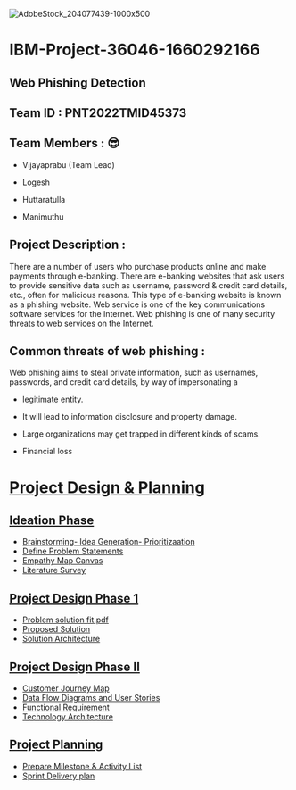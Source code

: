 ![AdobeStock_204077439-1000x500](https://user-images.githubusercontent.com/113415196/202528584-9fec8212-c4db-4ef4-a6b5-5ba98aecb799.jpg)


# IBM-Project-36046-1660292166

## ****Web Phishing Detection****

## Team ID : PNT2022TMID45373

## ****Team Members**** : 	:sunglasses:
   
   * Vijayaprabu (Team Lead)
   
   * Logesh
           
   * Huttaratulla
   
   * Manimuthu

## ****Project Description**** :

There are a number of users who purchase products online and make payments through e-banking. There are e-banking websites that ask users to provide sensitive data such as username, password & credit card details, etc., often for malicious reasons. This type of e-banking website is known as a phishing website. Web service is one of the key communications software services for the Internet. Web phishing is one of many security threats to web services on the Internet.

## ****Common threats of web phishing**** : 

Web phishing aims to steal private information, such as usernames, passwords, and credit card details, by way of impersonating a

   * legitimate entity.

   * It will lead to information disclosure and property damage.

   * Large organizations may get trapped in different kinds of scams.

   * Financial loss


#  [Project Design & Planning](https://github.com/IBM-EPBL/IBM-Project-36046-1660292166/tree/main/Project%20Design%20%26%20Planning)

## [Ideation Phase](https://github.com/IBM-EPBL/IBM-Project-36046-1660292166/tree/main/Project%20Design%20%26%20Planning/Ideation%20Phase)

* [Brainstorming- Idea Generation- Prioritizaation](https://github.com/IBM-EPBL/IBM-Project-36046-1660292166/blob/main/Project%20Design%20%26%20Planning/Ideation%20Phase/Brainstorming-%20Idea%20Generation-%20Prioritizaation.pdf)
* [Define Problem Statements](https://github.com/IBM-EPBL/IBM-Project-36046-1660292166/blob/main/Project%20Design%20%26%20Planning/Ideation%20Phase/Define%20Problem%20Statements.pdf)
* [Empathy Map Canvas](https://github.com/IBM-EPBL/IBM-Project-36046-1660292166/blob/main/Project%20Design%20%26%20Planning/Ideation%20Phase/Empathy%20Map%20Canvas.pdf)
* [Literature Survey](https://github.com/IBM-EPBL/IBM-Project-36046-1660292166/blob/main/Project%20Design%20%26%20Planning/Ideation%20Phase/Literature%20Survey.pdf)

## [Project Design Phase 1](https://github.com/IBM-EPBL/IBM-Project-36046-1660292166/tree/main/Project%20Design%20%26%20Planning/Project%20Design%20Phase%201)

* [Problem solution fit.pdf](https://github.com/IBM-EPBL/IBM-Project-36046-1660292166/blob/main/Project%20Design%20%26%20Planning/Project%20Design%20Phase%201/Problem%20solution%20fit.pdf)
* [Proposed Solution](https://github.com/IBM-EPBL/IBM-Project-36046-1660292166/blob/main/Project%20Design%20%26%20Planning/Project%20Design%20Phase%201/Proposed%20Solution.pdf)
* [Solution Architecture](https://github.com/IBM-EPBL/IBM-Project-36046-1660292166/blob/main/Project%20Design%20%26%20Planning/Project%20Design%20Phase%201/Solution%20Architecture.pdf)

## [Project Design Phase II](https://github.com/IBM-EPBL/IBM-Project-36046-1660292166/tree/main/Project%20Design%20%26%20Planning/Project%20Design%20Phase%20II)

* [Customer Journey Map](https://github.com/IBM-EPBL/IBM-Project-36046-1660292166/blob/main/Project%20Design%20%26%20Planning/Project%20Design%20Phase%20II/Customer%20Journey%20Map.pdf)
* [Data Flow Diagrams and User Stories](https://github.com/IBM-EPBL/IBM-Project-36046-1660292166/blob/main/Project%20Design%20%26%20Planning/Project%20Design%20Phase%20II/Data%20Flow%20Diagrams%20and%20User%20Stories.pdf)
* [Functional Requirement](https://github.com/IBM-EPBL/IBM-Project-36046-1660292166/blob/main/Project%20Design%20%26%20Planning/Project%20Design%20Phase%20II/Functional%20Requirement.pdf)
* [Technology Architecture](https://github.com/IBM-EPBL/IBM-Project-36046-1660292166/blob/main/Project%20Design%20%26%20Planning/Project%20Design%20Phase%20II/Technology%20Architecture.pdf)

## [Project Planning](https://github.com/IBM-EPBL/IBM-Project-36046-1660292166/tree/main/Project%20Design%20%26%20Planning/Project%20Planning)
* [Prepare Milestone & Activity List](https://github.com/IBM-EPBL/IBM-Project-36046-1660292166/blob/main/Project%20Design%20%26%20Planning/Project%20Planning/Prepare%20Milestone%20%26%20Activity%20List.pdf)
* [Sprint Delivery plan](https://github.com/IBM-EPBL/IBM-Project-36046-1660292166/blob/main/Project%20Design%20%26%20Planning/Project%20Planning/Sprint%20Delivery%20plan.pdf)
